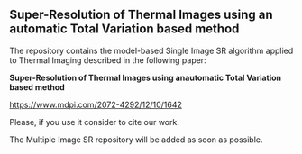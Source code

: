 ## Super-Resolution of Thermal Images using an automatic Total Variation based method

The repository contains the model-based Single Image SR algorithm applied to Thermal Imaging described in the following paper:

**Super-Resolution of Thermal Images using anautomatic Total Variation based method**  

https://www.mdpi.com/2072-4292/12/10/1642

Please, if you use it consider to cite our work. 

The Multiple Image SR repository will be added as soon as possible. 
